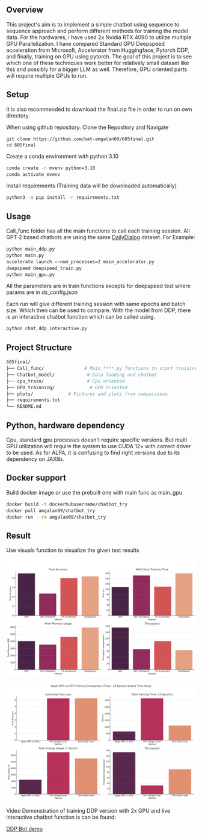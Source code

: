 ## Overview

This project's aim is to implement a simple chatbot using sequence to sequence approach and perform different methods for training the model data. For the hardwares, i have used 2x Nvidia RTX 4090 to utilize multiple GPU Parallelization. I have compared Standard GPU Deepspeed acceleration from Microsoft, Accelerator from Huggingface, Pytorch DDP, and finally, training on GPU using pytorch. The goal of this project is to see which one of these techniques work better for relatively small dataset like this and possibly for a bigger LLM as well. Therefore, GPU oriented parts will require multiple GPUs to run.
## Setup

It is also recommended to download the final.zip file in order to run on own directory. 

When using github repository. Clone the Repository and Navigate

```
git clone https://github.com/bat-amgalan09/605final.git
cd 605final
```

Create a conda environment with python 3.10

```bash
conda create -n mvenv python=3.10
conda activate mvenv
```

Install requirements (Training data will be downloaded automatically)

```bash
python3 -m pip install -r requirements.txt
```

## Usage

Call_func folder has all the main functions to call each training session. 
All GPT-2 based chatbots are using the same [DailyDialog](https://huggingface.co/datasets/daily_dialog) dataset. For Example:

```bash
python main_ddp.py
python main.py
accelerate launch —-num_processes=2 main_accelerator.py
deepspeed deepspeed_train.py
python main_gpu.py
```
All the parameters are in train functions excepts for deepspeed test where params are in ds_config.json

Each run will give different training session with same epochs and batch size. Which then can be used to compare. With the model from DDP, there is an interactive chatbot function which can be called using.

```bash
python chat_ddp_interactive.py
```

## Project Structure

```bash
605final/
├── Call_func/               # Main_****.py functions to start training sessions
├── Chatbot_model/            # Data loading and chatbot
├── cpu_train/                # Cpu oriented
├── GPU_trainning/             # GPU oriented
├── plots/             # Pictures and plots from comparisons
├── requirements.txt  
└── README.md
```
## Python, hardware dependency

Cpu, standard gpu processes doesn't require specific versions. But multi GPU utilization will require the system to use CUDA 12+ with correct driver to be used. As for ALPA, it is confusing to find right versions due to its dependency on JAXlib.

## Docker support

Build docker image or use the prebuilt one with main func as main_gpu

```bash
docker build -t dockerhubusername/chatbot_try
docker pull amgalan09/chatbot_try
docker run --rm amgalan09/chatbot_try
```

## Result 

Use visuals function to visualize the given test results

![Training Metrics](plots/GPUTraining.png)

![Cpu metrics](plots/MPSvsCPUComparisonPlot.png)

Video Demonstration of training DDP version with 2x GPU and live interactive chatbot function is can be found:

[DDP Bot demo](https://drive.google.com/file/d/19HWdjZ54Z0cLXvUM8RbksWGTDKibhu9S/view?usp=sharing)
